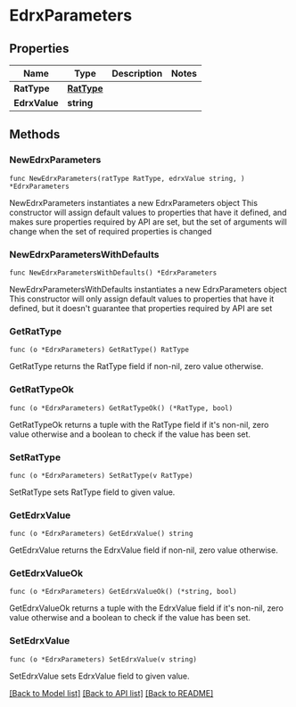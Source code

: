 # EdrxParameters

## Properties

Name | Type | Description | Notes
------------ | ------------- | ------------- | -------------
**RatType** | [**RatType**](RatType.md) |  | 
**EdrxValue** | **string** |  | 

## Methods

### NewEdrxParameters

`func NewEdrxParameters(ratType RatType, edrxValue string, ) *EdrxParameters`

NewEdrxParameters instantiates a new EdrxParameters object
This constructor will assign default values to properties that have it defined,
and makes sure properties required by API are set, but the set of arguments
will change when the set of required properties is changed

### NewEdrxParametersWithDefaults

`func NewEdrxParametersWithDefaults() *EdrxParameters`

NewEdrxParametersWithDefaults instantiates a new EdrxParameters object
This constructor will only assign default values to properties that have it defined,
but it doesn't guarantee that properties required by API are set

### GetRatType

`func (o *EdrxParameters) GetRatType() RatType`

GetRatType returns the RatType field if non-nil, zero value otherwise.

### GetRatTypeOk

`func (o *EdrxParameters) GetRatTypeOk() (*RatType, bool)`

GetRatTypeOk returns a tuple with the RatType field if it's non-nil, zero value otherwise
and a boolean to check if the value has been set.

### SetRatType

`func (o *EdrxParameters) SetRatType(v RatType)`

SetRatType sets RatType field to given value.


### GetEdrxValue

`func (o *EdrxParameters) GetEdrxValue() string`

GetEdrxValue returns the EdrxValue field if non-nil, zero value otherwise.

### GetEdrxValueOk

`func (o *EdrxParameters) GetEdrxValueOk() (*string, bool)`

GetEdrxValueOk returns a tuple with the EdrxValue field if it's non-nil, zero value otherwise
and a boolean to check if the value has been set.

### SetEdrxValue

`func (o *EdrxParameters) SetEdrxValue(v string)`

SetEdrxValue sets EdrxValue field to given value.



[[Back to Model list]](../README.md#documentation-for-models) [[Back to API list]](../README.md#documentation-for-api-endpoints) [[Back to README]](../README.md)


